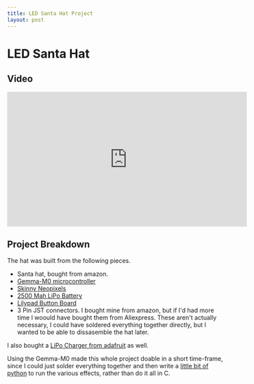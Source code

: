 ```yaml
---
title: LED Santa Hat Project
layout: post
---
```



# LED Santa Hat
## Video
<iframe width="560" height="315" src="https://www.youtube.com/embed/0n6OJ8c4My4" frameborder="0" allow="autoplay; encrypted-media" allowfullscreen></iframe>

## Project Breakdown

The hat was built from the following pieces.

* Santa hat, bought from amazon.
* [Gemma-M0 microcontroller](https://www.adafruit.com/product/3501)
* [Skinny Neopixels](https://www.adafruit.com/product/2959)
* [2500 Mah LiPo Battery](https://www.adafruit.com/product/328)
* [Lilypad Button Board](https://www.sparkfun.com/products/8776)
* 3 Pin JST connectors. I bought mine from amazon, but if I'd had more time I woould have bought them from Aliexpress. These aren't actually necessary, I could have soldered everything together directly, but I wanted to be able to dissasemble the hat later.

I also bought a [LiPo Charger from adafruit](https://www.adafruit.com/product/1304) as well.

Using the Gemma-M0 made this whole project doable in a short time-frame, since I could just solder everything together and then write a [little bit of python](https://github.com/pwicks86/Weihnachtsmann/blob/master/xmas_final.py) to run the various effects, rather than do it all in C. 
